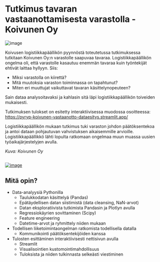 # Tutkimus tavaran vastaanottamisesta varastolla - Koivunen Oy
![image](https://github.com/pyrypp/koivunen-vastaanottoanalyysi/assets/120693130/e7686b82-2193-4380-adcd-ade20b0386f6)


Koivusen logistiikkapäällikön pyynnöstä toteutetussa tutkimuksessa tutkitaan Koivunen Oy:n varastolle saapuvaa tavaraa. Logistiikkapäällikön ongelma oli, että varastolle kasautuu enemmän tavaraa kuin työntekijät ehtivät laittaa hyllyyn. Siis:
- Miksi varastolla on kiirettä?
- Mitä muutoksia varaston toiminnassa on tapahtunut?
- Miten eri muuttujat vaikuttavat tavaran käsittelynopeuteen?

Sain dataa analysoitavaksi ja kahlasin sitä läpi logistiikkapäällikön toiveiden mukaisesti.

Tutkimuksen tulokset on esitetty interaktiivisessa muodossa osoitteessa: 
https://pyryp-koivunen-vastaanotto-dataesitys.streamlit.app/

Logistiikkapäällikön mukaan tutkimus tuki varaston johdon päätöksentekoa ja antoi dataan pohjautuvan vahvistuksen aikaisemmille arvioille. Logistiikkapäällikkö lähti lopulta ratkomaan ongelmaa muun muassa uusien työaikajärjestelyjen avulla.

_Kuva: Koivunen Oy_
##
[![image](https://github.com/user-attachments/assets/03a1ae2e-fed5-47c7-bfb6-3938cbac8309)](https://pyryp-koivunen-vastaanotto-dataesitys.streamlit.app/)

## Mitä opin?
- Data-analyysiä Pythonilla
  - Taulukkodatan käsittelyä (Pandas)
  - Epätäydellisen datan siistimistä (data cleansing, NaN-arvot)
  - Datan eksploratiivista tutkimista Pandasin ja Plotlyn avulla
  - Regressiokäyrien sovittaminen (Scipy)
  - Feature engineering
  - Datetime-arvot ja ryhmittely niiden mukaan
- Todellisen liiketoimintaongelman ratkomista todellisella datalla
  - Kommunikointi päätöksentekijöiden kanssa
- Tulosten esittäminen interaktiivisesti nettisivun avulla
  - Streamlit
  - Visualisointien kustomointimahdollisuus
  - Tuloksista ja niiden tulkinnasta selkeästi viestiminen
